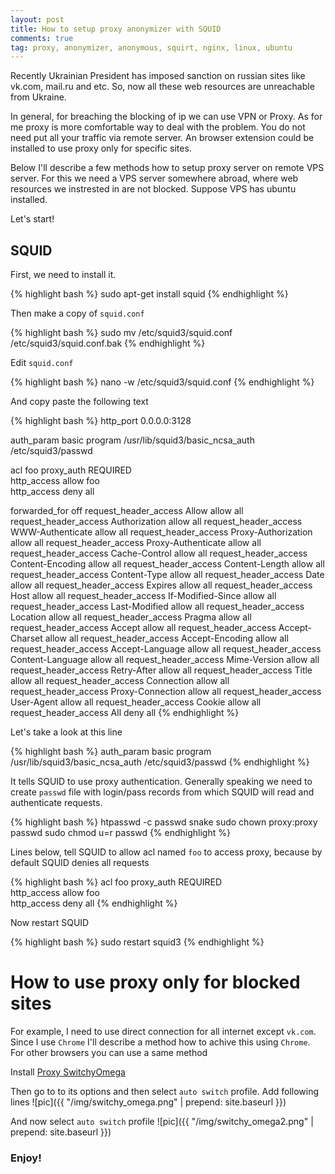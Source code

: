 ```yaml
---
layout: post
title: How to setup proxy anonymizer with SQUID
comments: true
tag: proxy, anonymizer, anonymous, squirt, nginx, linux, ubuntu
---
```


Recently Ukrainian President has imposed sanction on russian sites like vk.com, mail.ru and etc.
So, now all these web resources are unreachable from Ukraine. 

In general, for breaching the blocking of ip we can use VPN or Proxy. As for me proxy is more comfortable way to deal with the problem. You do not need put all your traffic via remote server. An browser extension could be installed to use proxy only for specific sites.

Below I'll describe a few methods how to setup proxy server on remote VPS server. For this we need a VPS server somewhere abroad, where web resources we instrested in are not blocked.
Suppose VPS has ubuntu installed.

Let's start!

## SQUID

First, we need to install it.

{% highlight bash %}
sudo apt-get install squid
{% endhighlight %}

Then make a copy of `squid.conf`

{% highlight bash %}
sudo mv /etc/squid3/squid.conf /etc/squid3/squid.conf.bak
{% endhighlight %}


Edit `squid.conf`

{% highlight bash %}
nano -w /etc/squid3/squid.conf
{% endhighlight %}

And copy paste the following text

{% highlight bash %}
http_port 0.0.0.0:3128                                                                                                                                                   

auth_param basic program /usr/lib/squid3/basic_ncsa_auth /etc/squid3/passwd

acl foo proxy_auth REQUIRED                                                                                                                                              
http_access allow foo                                                                                                                                                    
http_access deny all 

forwarded_for off
request_header_access Allow allow all
request_header_access Authorization allow all
request_header_access WWW-Authenticate allow all
request_header_access Proxy-Authorization allow all
request_header_access Proxy-Authenticate allow all
request_header_access Cache-Control allow all
request_header_access Content-Encoding allow all
request_header_access Content-Length allow all
request_header_access Content-Type allow all
request_header_access Date allow all
request_header_access Expires allow all
request_header_access Host allow all
request_header_access If-Modified-Since allow all
request_header_access Last-Modified allow all
request_header_access Location allow all
request_header_access Pragma allow all
request_header_access Accept allow all
request_header_access Accept-Charset allow all
request_header_access Accept-Encoding allow all
request_header_access Accept-Language allow all
request_header_access Content-Language allow all
request_header_access Mime-Version allow all
request_header_access Retry-After allow all
request_header_access Title allow all
request_header_access Connection allow all
request_header_access Proxy-Connection allow all
request_header_access User-Agent allow all
request_header_access Cookie allow all
request_header_access All deny all
{% endhighlight %}

Let's take a look at this line

{% highlight bash %}
auth_param basic program /usr/lib/squid3/basic_ncsa_auth /etc/squid3/passwd
{% endhighlight %}

It tells SQUID to use proxy authentication. Generally speaking we need to create ```passwd``` file with login/pass records from which SQUID will read and authenticate requests.

{% highlight bash %}
htpasswd -c passwd snake
sudo chown proxy:proxy passwd
sudo chmod u=r passwd
{% endhighlight %}

Lines below, tell SQUID to allow acl named ```foo``` to access proxy, because by default SQUID denies all requests

{% highlight bash %}
acl foo proxy_auth REQUIRED                                                                                                                                              
http_access allow foo                                                                                                                                                    
http_access deny all 
{% endhighlight %}

Now restart SQUID

{% highlight bash %}
sudo restart squid3
{% endhighlight %}


How to use proxy only for  blocked sites
========================

For example, I need to use direct connection for all internet except ```vk.com```.  Since I use ```Chrome``` I'll describe a method how to achive this using ```Chrome```. For other browsers you can use a same method


Install [Proxy SwitchyOmega](https://chrome.google.com/webstore/detail/proxy-switchyomega/padekgcemlokbadohgkifijomclgjgif?hl=en-US)

Then go to to its options and then select ```auto switch``` profile. Add following lines
![pic]({{ "/img/switchy_omega.png" | prepend: site.baseurl }})

And now select `auto switch` profile
![pic]({{ "/img/switchy_omega2.png" | prepend: site.baseurl }})


### Enjoy!